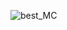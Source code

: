 
![best_MC](https://user-images.githubusercontent.com/103067980/162455217-ccaa9a81-ec53-4f79-87ed-6a2b85fa3bdb.gif)
